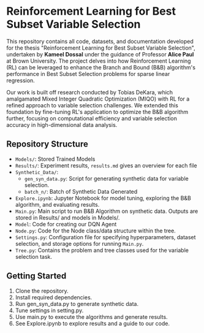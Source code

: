 # Reinforcement Learning for Best Subset Variable Selection
This repository contains all code, datasets, and documentation developed for the thesis "Reinforcement Learning for Best Subset Variable Selection", undertaken by **Kameel Dossal** under the guidance of Professor **Alice Paul** at Brown University. The project delves into how Reinforcement Learning (RL) can be leveraged to enhance the Branch and Bound (B&B) algorithm's performance in Best Subset Selection problems for sparse linear regression.

Our work is built off research conducted by Tobias DeKara, which amalgamated Mixed Integer Quadratic Optimization (MIQO) with RL for a refined approach to variable selection challenges. We extended this foundation by fine-tuning RL's application to optimize the B&B algorithm further, focusing on computational efficiency and variable selection accuracy in high-dimensional data analysis.


## Repository Structure
- `Models/`: Stored Trained Models
- `Results/`: Experiment results, `results.md` gives an overview for each file
- `Synthetic_Data/`: 
    - `gen_syn_data.py`: Script for generating synthetic data for variable selection.
    - `batch_n/`: Batch of Synthetic Data Generated
- `Explore.ipynb`: Jupyter Notebook for model tuning, exploring the B&B algorithm, and evaluating results.
- `Main.py`: Main script to run B&B Algorithm on synthetic data. Outputs are stored in Results/ and models in Models/.
- `Model`: Code for creating our DQN Agent
- `Node.py`: Code for the Node class/data structure within the tree.
- `Settings.py`: Configuration file for specifying hyperparameters, dataset selection, and storage options for running `Main.py`.
- `Tree.py`: Contains the problem and tree classes used for the variable selection task.

## Getting Started
1. Clone the repository.
2. Install required dependencies.
3. Run gen_syn_data.py to generate synthetic data.
4. Tune settings in setting.py.
5. Use main.py to execute the algorithms and generate results.
6. See Explore.ipynb to explore results and a guide to our code.
